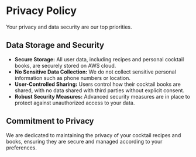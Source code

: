 # Privacy Policy

Your privacy and data security are our top priorities.

## Data Storage and Security

- **Secure Storage:** All user data, including recipes and personal cocktail books, are securely stored on AWS cloud.
- **No Sensitive Data Collection:** We do not collect sensitive personal information such as phone numbers or location.
- **User-Controlled Sharing:** Users control how their cocktail books are shared, with no data shared with third parties
without explicit consent.
- **Robust Security Measures:** Advanced security measures are in place to protect against unauthorized access to your
data.

## Commitment to Privacy

We are dedicated to maintaining the privacy of your cocktail recipes and books, ensuring they are secure and managed
according to your preferences.
